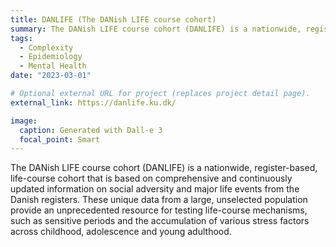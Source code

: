 ```yaml
---
title: DANLIFE (The DANish LIFE course cohort)
summary: The DANish LIFE course cohort (DANLIFE) is a nationwide, register-based, life-course cohort that is based on comprehensive and continuously updated information on social adversity and major life events from the Danish registers.
tags:
  - Complexity
  - Epidemiology
  - Mental Health
date: "2023-03-01"

# Optional external URL for project (replaces project detail page).
external_link: https://danlife.ku.dk/

image:
  caption: Generated with Dall-e 3
  focal_point: Smart
---
```


The DANish LIFE course cohort (DANLIFE) is a nationwide, register-based, life-course cohort that is based on comprehensive and continuously updated information on social adversity and major life events from the Danish registers. These unique data from a large, unselected population provide an unprecedented resource for testing life-course mechanisms, such as sensitive periods and the accumulation of various stress factors across childhood, adolescence and young adulthood.